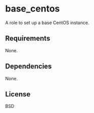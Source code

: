 base_centos
========

A role to set up a base CentOS instance.

Requirements
------------

None.

Dependencies
------------

None.

License
-------

BSD
